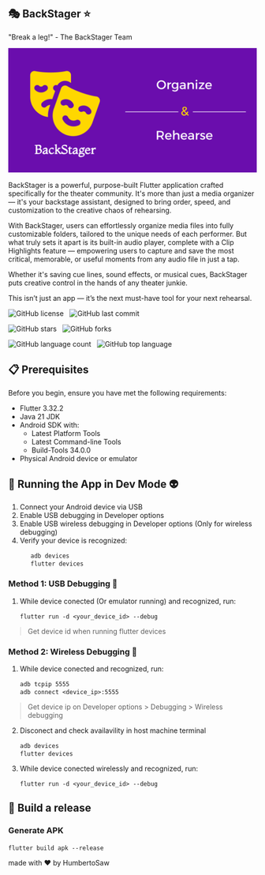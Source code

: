## 🎭 BackStager ⭐
"Break a leg!" - The BackStager Team

![banner](backstager/assets/git_banner.png)

BackStager is a powerful, purpose-built Flutter application crafted specifically for the theater community. It's more than just a media organizer — it's your backstage assistant, designed to bring order, speed, and customization to the creative chaos of rehearsing.

With BackStager, users can effortlessly organize media files into fully customizable folders, tailored to the unique needs of each performer. But what truly sets it apart is its built-in audio player, complete with a Clip Highlights feature — empowering users to capture and save the most critical, memorable, or useful moments from any audio file in just a tap.

Whether it's saving cue lines, sound effects, or musical cues, BackStager puts creative control in the hands of any theater junkie.

This isn’t just an app — it’s the next must-have tool for your next rehearsal.

![GitHub license](https://img.shields.io/github/license/HumbertoSaw/backstager?style=for-the-badge)   &nbsp; 
![GitHub last commit](https://img.shields.io/github/last-commit/HumbertoSaw/backstager?display_timestamp=committer&style=for-the-badge&label=Last%20commit)  &nbsp;

![GitHub stars](https://img.shields.io/github/stars/HumbertoSaw/backstager?style=for-the-badge) &nbsp;
![GitHub forks](https://img.shields.io/github/forks/HumbertoSaw/backstager?style=for-the-badge)

![GitHub language count](https://img.shields.io/github/languages/count/HumbertoSaw/backstager?style=for-the-badge) &nbsp;
![GitHub top language](https://img.shields.io/github/languages/top/HumbertoSaw/backstager?style=for-the-badge)

## 📋 Prerequisites

Before you begin, ensure you have met the following requirements:
- Flutter 3.32.2
- Java 21 JDK
- Android SDK with:
  - Latest Platform Tools
  - Latest Command-line Tools
  - Build-Tools 34.0.0
- Physical Android device or emulator

## 🚀 Running the App in Dev Mode 👽
1. Connect your Android device via USB
2. Enable USB debugging in Developer options
3. Enable USB wireless debugging in Developer options (Only for wireless debugging)
4. Verify your device is recognized:
    ```terminal
       adb devices
       flutter devices
    ```

### Method 1: USB Debugging 🔌
1. While device conected (Or emulator running) and recognized, run:
   ```terminal
   flutter run -d <your_device_id> --debug
   ```
> Get device id when running flutter devices

### Method 2: Wireless Debugging :wireless:
1. While device conected and recognized, run:
   ```terminal
   adb tcpip 5555
   adb connect <device_ip>:5555
   ```

> Get device ip on Developer options > Debugging > Wireless debugging
2. Disconect and check availavility in host machine terminal
   ```terminal
   adb devices
   flutter devices
   ```

1. While device conected wirelessly and recognized, run:
   ```terminal
   flutter run -d <your_device_id> --debug
   ```

## :wrench: Build a release
### Generate APK
  ```terminal
  flutter build apk --release
  ```

made with ❤️ by HumbertoSaw
